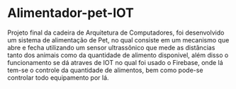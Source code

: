 # Alimentador-pet-IOT
Projeto final da cadeira de Arquitetura de Computadores, foi desenvolvido um sistema de alimentação de Pet, no qual consiste em um mecanismo que abre e fecha utilizando um sensor ultrassônico que mede as distâncias tanto dos animais como da quantidade de alimento disponivel, além disso o funcionamento se dá atraves de IOT no qual foi usado o Firebase, onde lá tem-se o controle da quantidade de alimentos, bem como pode-se controlar todo equipamento por lá.

